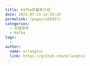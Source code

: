 ```yaml
---
title: Kafka的基本介绍
date: 2023-07-23 14:55:25
permalink: /pages/a26457/
categories:
  - 后端技术
  - Kafka
tags:
  - 
author: 
  name: erlangtui
  link: https://github.com/erlangtui
---
```

